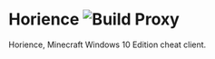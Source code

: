 # Horience ![Build Proxy](https://github.com/Bluzzi/Horience/workflows/Build%20proxy/badge.svg)
Horience, Minecraft Windows 10 Edition cheat client.
